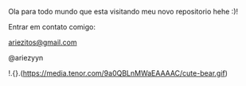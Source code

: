 Ola para todo mundo que esta visitando meu novo repositorio hehe :)!

Entrar em contato comigo:

ariezitos@gmail.com

@ariezyyn

!.{}.(https://media.tenor.com/9a0QBLnMWaEAAAAC/cute-bear.gif)
